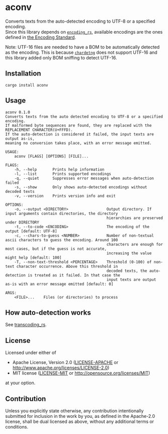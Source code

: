 # aconv  

Converts texts from the auto-detected encoding to UTF-8 or a specified encoding.  
Since this library depends on [`encoding_rs`](https://github.com/hsivonen/encoding_rs), available encodings are the ones defined in [the Encoding Standard](https://encoding.spec.whatwg.org).  

Note: UTF-16 files are needed to have a BOM to be automatically detected as the encoding. This is because [`chardetng`](https://github.com/hsivonen/chardetng) does not support UTF-16 and this library added only BOM sniffing to detect UTF-16.  

## Installation
```
cargo install aconv
```


## Usage
```
aconv 0.1.0
Converts texts from the auto detected encoding to UTF-8 or a specified encoding.
If malformed byte sequences are found, they are replaced with the REPLACEMENT CHARACTER(U+FFFD).
If the auto-detection is considered it failed, the input texts are output as-is,
meaning no conversion takes place, with an error message emitted.

USAGE:
    aconv [FLAGS] [OPTIONS] [FILE]...

FLAGS:
    -h, --help       Prints help information
    -l, --list       Prints supported encodings
    -q, --quiet      Suppresses error messages when auto-detection failed
    -s, --show       Only shows auto-detected encodings without decoded texts
    -v, --version    Prints version info and exit

OPTIONS:
    -o, --output <DIRECTORY>                 Output directory. If input arguments contain directories, the directory
                                             hierarchies are preserved under DIRECTORY
    -t, --to-code <ENCODING>                 The encoding of the output [default: UTF-8]
    -c, --chars-to-guess <NUMBER>            Number of non-textual ascii characters to guess the encoding. Around 100
                                             characters are enough for most cases, but if the guess is not accurate,
                                             increasing the value might help [default: 100]
    -T, --non-text-threshold <PERCENTAGE>    Threshold (0-100) of non-text character occurrence. Above this threshold in
                                             decoded texts, the auto-detection is treated as it failed. In that case the
                                             input texts are output as-is with an error message emitted [default: 0]

ARGS:
    <FILE>...    Files (or directories) to process
```


## How auto-detection works  
See [transcoding_rs](transcoding_rs/README.md#how-auto-detection-works).


## License

Licensed under either of

 * Apache License, Version 2.0
   ([LICENSE-APACHE](LICENSE-APACHE) or http://www.apache.org/licenses/LICENSE-2.0)
 * MIT license
   ([LICENSE-MIT](LICENSE-MIT) or http://opensource.org/licenses/MIT)

at your option.

## Contribution

Unless you explicitly state otherwise, any contribution intentionally submitted
for inclusion in the work by you, as defined in the Apache-2.0 license, shall be
dual licensed as above, without any additional terms or conditions.

